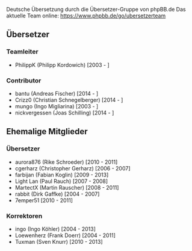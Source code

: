 Deutsche Übersetzung durch die Übersetzer-Gruppe von phpBB.de
Das aktuelle Team online: https://www.phpbb.de/go/ubersetzerteam

## Übersetzer

### Teamleiter

* PhilippK (Philipp Kordowich) [2003 - ]

### Contributor

* bantu (Andreas Fischer) [2014 - ]
* Crizz0 (Christian Schnegelberger) [2014 - ]
* mungo (Ingo Migliarina) [2003 - ]
* nickvergessen (Joas Schilling) [2014 - ]

## Ehemalige Mitglieder

### Übersetzer

* aurora876 (Rike Schroeder) [2010 - 2011]
* cgerharz (Christopher Gerharz) [2006 - 2007]
* farbijan (Fabian Koglin) [2009 - 2013]
* Light Lan (Paul Rauch) [2007 - 2008]
* MartectX (Martin Rauscher) [2008 - 2011]
* rabbit (Dirk Gaffke) [2004 - 2007]
* 7emper51 [2010 - 2011]
                        
### Korrektoren

* ingo (Ingo Köhler) [2004 - 2013]
* Loewenherz (Frank Doerr) [2004 - 2011]
* Tuxman (Sven Knurr) [2010 - 2013]
